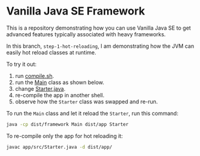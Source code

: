 # Vanilla Java SE Framework

This is a repository demonstrating how you can use Vanilla Java SE to get advanced features
typically associated with heavy frameworks.

In this branch, `step-1-hot-reloading`, I am demonstrating how the JVM can easily hot reload classes at runtime.

To try it out:

1. run [compile.sh](compile.sh).
2. run the [Main](framework/src/Main.java) class as shown below.
3. change [Starter.java](app/src/Starter.java).
4. re-compile the app in another shell.
5. observe how the `Starter` class was swapped and re-run.

To run the `Main` class and let it reload the `Starter`, run this command:

```bash
java -cp dist/framework Main dist/app Starter
```

To re-compile only the app for hot reloading it:

```bash
javac app/src/Starter.java -d dist/app/
```
